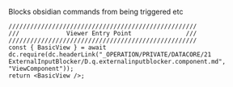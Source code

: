 

Blocks obsidian commands from being triggered etc

```datacorejsx
////////////////////////////////////////////////////
///             Viewer Entry Point               ///
////////////////////////////////////////////////////
const { BasicView } = await dc.require(dc.headerLink("_OPERATION/PRIVATE/DATACORE/21 ExternalInputBlocker/D.q.externalinputblocker.component.md", "ViewComponent"));
return <BasicView />;

```
